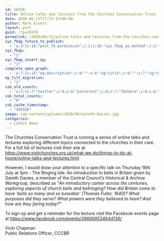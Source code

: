 ```yaml
---
id: 20378
title: Online talks and lectures from the Churches Conservation Trust
date: 2020-06-11T17:53:13+00:00
author: Mark Elvers
layout: post
guid: /?p=20378
permalink: /2020/06/11/online-talks-and-lectures-from-the-churches-conservation-trust/
xyz_fbap_future_to_publish:
  - 'a:3:{s:18:"post_fb_permission";i:1;s:18:"xyz_fbap_po_method";s:1:"2";s:16:"xyz_fbap_message";s:62:"News item added to the CCCBR website: {POST_TITLE} {PERMALINK}";}'
xyz_fbap:
  - "1"
xyz_fbap_insert_og:
  - "1"
complete_open_graph:
  - 'a:7:{s:14:"og:description";s:0:"";s:8:"og:title";s:0:"";s:7:"og:type";s:0:"";s:12:"twitter:card";s:7:"summary";s:15:"twitter:creator";s:0:"";s:19:"twitter:description";s:0:"";s:8:"og:image";s:0:"";}'
ep_tilt_migration:
  - "1"
ssb_old_counts:
  - 'a:5:{s:7:"twitter";i:0;s:9:"pinterest";i:0;s:7:"fbshare";i:0;s:6:"reddit";i:0;s:6:"tumblr";N;}'
ssb_total_counts:
  - "0"
ssb_cache_timestamp:
  - "450326"
image: /wp-content/uploads/2020/06/Gareth-Davies.jpg
categories:
  - Latest News
---
```

The Churches Conservation Trust is running a series of online talks and lectures exploring different topics connected to the churches in their care.  For a full list of lectures visit their site at <https://www.visitchurches.org.uk/what-we-do/things-to-do-at-home/online-talks-and-lectures.html>

However, I would draw your attention to a specific talk on Thursday 16th July at 1pm - The Ringing Isle: An introduction to bells in Britain given by Gareth Davies, a member of the Central Council’s Historical & Archive Workgroup, described as “_An introductory canter across the centuries, exploring aspects of church bells and bellringing? How did Britain come to have ‘bells so many and so tuneable’ (Thomas Fuller, 1640)? What purposes did they serve? What powers were they believed to have? And how are they faring today?”_

To sign up and get a reminder for the lecture visit the Facebook events page at <https://www.facebook.com/events/396069534644136/>

Vicki Chapman  
Public Relations Officer, CCCBR
